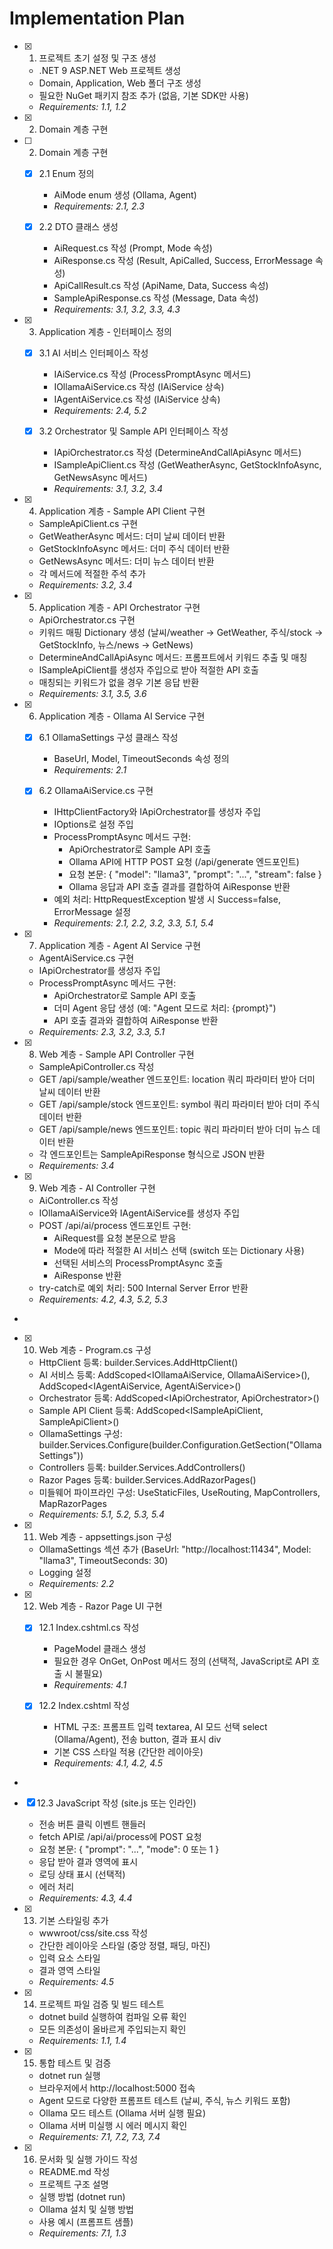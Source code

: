 # Implementation Plan

- [x] 1. 프로젝트 초기 설정 및 구조 생성





  - .NET 9 ASP.NET Web 프로젝트 생성
  - Domain, Application, Web 폴더 구조 생성
  - 필요한 NuGet 패키지 참조 추가 (없음, 기본 SDK만 사용)
  - _Requirements: 1.1, 1.2_
- [x] 2. Domain 계층 구현



- [ ] 2. Domain 계층 구현

  - [x] 2.1 Enum 정의


    - AiMode enum 생성 (Ollama, Agent)
    - _Requirements: 2.1, 2.3_
  - [x] 2.2 DTO 클래스 생성


    - AiRequest.cs 작성 (Prompt, Mode 속성)
    - AiResponse.cs 작성 (Result, ApiCalled, Success, ErrorMessage 속성)
    - ApiCallResult.cs 작성 (ApiName, Data, Success 속성)
    - SampleApiResponse.cs 작성 (Message, Data 속성)
    - _Requirements: 3.1, 3.2, 3.3, 4.3_


- [x] 3. Application 계층 - 인터페이스 정의



  - [x] 3.1 AI 서비스 인터페이스 작성


    - IAiService.cs 작성 (ProcessPromptAsync 메서드)
    - IOllamaAiService.cs 작성 (IAiService 상속)
    - IAgentAiService.cs 작성 (IAiService 상속)
    - _Requirements: 2.4, 5.2_
  - [x] 3.2 Orchestrator 및 Sample API 인터페이스 작성


    - IApiOrchestrator.cs 작성 (DetermineAndCallApiAsync 메서드)
    - ISampleApiClient.cs 작성 (GetWeatherAsync, GetStockInfoAsync, GetNewsAsync 메서드)
    - _Requirements: 3.1, 3.2, 3.4_


- [x] 4. Application 계층 - Sample API Client 구현




  - SampleApiClient.cs 구현
  - GetWeatherAsync 메서드: 더미 날씨 데이터 반환
  - GetStockInfoAsync 메서드: 더미 주식 데이터 반환
  - GetNewsAsync 메서드: 더미 뉴스 데이터 반환
  - 각 메서드에 적절한 주석 추가
  - _Requirements: 3.2, 3.4_

- [x] 5. Application 계층 - API Orchestrator 구현





  - ApiOrchestrator.cs 구현
  - 키워드 매핑 Dictionary 생성 (날씨/weather → GetWeather, 주식/stock → GetStockInfo, 뉴스/news → GetNews)
  - DetermineAndCallApiAsync 메서드: 프롬프트에서 키워드 추출 및 매칭
  - ISampleApiClient를 생성자 주입으로 받아 적절한 API 호출
  - 매칭되는 키워드가 없을 경우 기본 응답 반환
  - _Requirements: 3.1, 3.5, 3.6_


- [x] 6. Application 계층 - Ollama AI Service 구현



  - [x] 6.1 OllamaSettings 구성 클래스 작성


    - BaseUrl, Model, TimeoutSeconds 속성 정의
    - _Requirements: 2.1_
  - [x] 6.2 OllamaAiService.cs 구현


    - IHttpClientFactory와 IApiOrchestrator를 생성자 주입
    - IOptions<OllamaSettings>로 설정 주입
    - ProcessPromptAsync 메서드 구현:
      - ApiOrchestrator로 Sample API 호출
      - Ollama API에 HTTP POST 요청 (/api/generate 엔드포인트)
      - 요청 본문: { "model": "llama3", "prompt": "...", "stream": false }
      - Ollama 응답과 API 호출 결과를 결합하여 AiResponse 반환
    - 예외 처리: HttpRequestException 발생 시 Success=false, ErrorMessage 설정
    - _Requirements: 2.1, 2.2, 3.2, 3.3, 5.1, 5.4_

- [x] 7. Application 계층 - Agent AI Service 구현





  - AgentAiService.cs 구현
  - IApiOrchestrator를 생성자 주입
  - ProcessPromptAsync 메서드 구현:
    - ApiOrchestrator로 Sample API 호출
    - 더미 Agent 응답 생성 (예: "Agent 모드로 처리: {prompt}")
    - API 호출 결과와 결합하여 AiResponse 반환
  - _Requirements: 2.3, 3.2, 3.3, 5.1_

- [x] 8. Web 계층 - Sample API Controller 구현





  - SampleApiController.cs 작성
  - GET /api/sample/weather 엔드포인트: location 쿼리 파라미터 받아 더미 날씨 데이터 반환
  - GET /api/sample/stock 엔드포인트: symbol 쿼리 파라미터 받아 더미 주식 데이터 반환
  - GET /api/sample/news 엔드포인트: topic 쿼리 파라미터 받아 더미 뉴스 데이터 반환
  - 각 엔드포인트는 SampleApiResponse 형식으로 JSON 반환
  - _Requirements: 3.4_

- [x] 9. Web 계층 - AI Controller 구현





  - AiController.cs 작성
  - IOllamaAiService와 IAgentAiService를 생성자 주입
  - POST /api/ai/process 엔드포인트 구현:
    - AiRequest를 요청 본문으로 받음
    - Mode에 따라 적절한 AI 서비스 선택 (switch 또는 Dictionary 사용)
    - 선택된 서비스의 ProcessPromptAsync 호출
    - AiResponse 반환
  - try-catch로 예외 처리: 500 Internal Server Error 반환
  - _Requirements: 4.2, 4.3, 5.2, 5.3_
-

- [x] 10. Web 계층 - Program.cs 구성




  - HttpClient 등록: builder.Services.AddHttpClient()
  - AI 서비스 등록: AddScoped<IOllamaAiService, OllamaAiService>(), AddScoped<IAgentAiService, AgentAiService>()
  - Orchestrator 등록: AddScoped<IApiOrchestrator, ApiOrchestrator>()
  - Sample API Client 등록: AddScoped<ISampleApiClient, SampleApiClient>()
  - OllamaSettings 구성: builder.Services.Configure<OllamaSettings>(builder.Configuration.GetSection("OllamaSettings"))
  - Controllers 등록: builder.Services.AddControllers()
  - Razor Pages 등록: builder.Services.AddRazorPages()
  - 미들웨어 파이프라인 구성: UseStaticFiles, UseRouting, MapControllers, MapRazorPages
  - _Requirements: 5.1, 5.2, 5.3, 5.4_

- [x] 11. Web 계층 - appsettings.json 구성





  - OllamaSettings 섹션 추가 (BaseUrl: "http://localhost:11434", Model: "llama3", TimeoutSeconds: 30)
  - Logging 설정
  - _Requirements: 2.2_

- [x] 12. Web 계층 - Razor Page UI 구현




  - [x] 12.1 Index.cshtml.cs 작성






    - PageModel 클래스 생성
    - 필요한 경우 OnGet, OnPost 메서드 정의 (선택적, JavaScript로 API 호출 시 불필요)
    - _Requirements: 4.1_
  - [x] 12.2 Index.cshtml 작성







    - HTML 구조: 프롬프트 입력 textarea, AI 모드 선택 select (Ollama/Agent), 전송 button, 결과 표시 div
    - 기본 CSS 스타일 적용 (간단한 레이아웃)
    - _Requirements: 4.1, 4.2, 4.5_
-

  - [x] 12.3 JavaScript 작성 (site.js 또는 인라인)





    - 전송 버튼 클릭 이벤트 핸들러
    - fetch API로 /api/ai/process에 POST 요청
    - 요청 본문: { "prompt": "...", "mode": 0 또는 1 }
    - 응답 받아 결과 영역에 표시
    - 로딩 상태 표시 (선택적)
    - 에러 처리
    - _Requirements: 4.3, 4.4_


- [x] 13. 기본 스타일링 추가




  - wwwroot/css/site.css 작성
  - 간단한 레이아웃 스타일 (중앙 정렬, 패딩, 마진)
  - 입력 요소 스타일
  - 결과 영역 스타일
  - _Requirements: 4.5_

- [x] 14. 프로젝트 파일 검증 및 빌드 테스트





  - dotnet build 실행하여 컴파일 오류 확인
  - 모든 의존성이 올바르게 주입되는지 확인
  - _Requirements: 1.1, 1.4_


- [x] 15. 통합 테스트 및 검증




  - dotnet run 실행
  - 브라우저에서 http://localhost:5000 접속
  - Agent 모드로 다양한 프롬프트 테스트 (날씨, 주식, 뉴스 키워드 포함)
  - Ollama 모드 테스트 (Ollama 서버 실행 필요)
  - Ollama 서버 미실행 시 에러 메시지 확인
  - _Requirements: 7.1, 7.2, 7.3, 7.4_


- [x] 16. 문서화 및 실행 가이드 작성



  - README.md 작성
  - 프로젝트 구조 설명
  - 실행 방법 (dotnet run)
  - Ollama 설치 및 실행 방법
  - 사용 예시 (프롬프트 샘플)
  - _Requirements: 7.1, 1.3_
